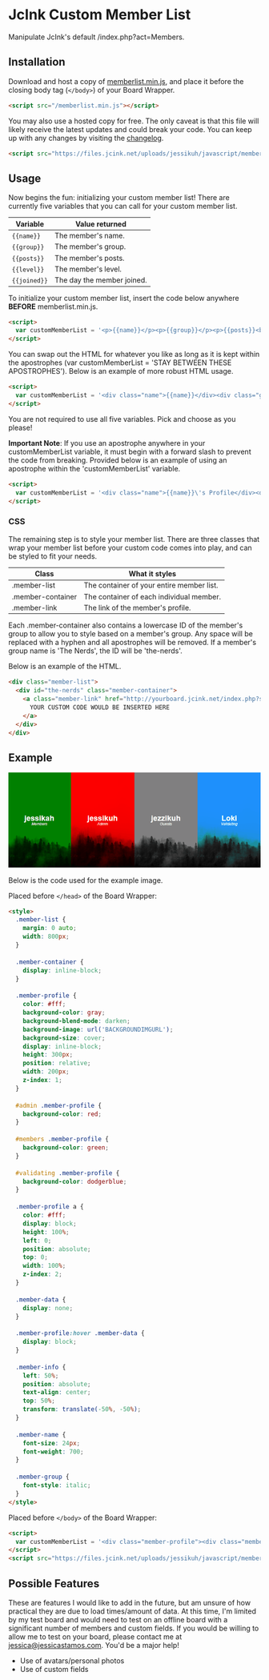 # JcInk Custom Member List

Manipulate JcInk's default /index.php?act=Members.

## Installation

Download and host a copy of [memberlist.min.js](https://raw.githubusercontent.com/jessikuh/jcink-custom-member-list/master/src/js/memberlist.min.js), and place it before the closing body tag (`</body>`) of your Board Wrapper.

```html
<script src="/memberlist.min.js"></script>
```

You may also use a hosted copy for free. The only caveat is that this file will likely receive the latest updates and could break your code. You can keep up with any changes by visiting the [changelog](./CHANGELOG.md).

```html
<script src="https://files.jcink.net/uploads/jessikuh/javascript/memberlist_min.js"></script>
```

## Usage

Now begins the fun: initializing your custom member list! There are currently five variables that you can call for your custom member list.

|Variable|Value returned|
|-|-|
|`{{name}}`|The member's name.|
|`{{group}}`|The member's group.|
|`{{posts}}`|The member's posts.|
|`{{level}}`|The member's level.|
|`{{joined}}`|The day the member joined.|

To initialize your custom member list, insert the code below anywhere **BEFORE** memberlist.min.js.

```html
<script>
  var customMemberList = '<p>{{name}}</p><p>{{group}}</p><p>{{posts}}<br />{{level}}<br />{{joined}}</p>';
</script>
```

You can swap out the HTML for whatever you like as long as it is kept within the apostrophes (var customMemberList = 'STAY BETWEEN THESE APOSTROPHES'). Below is an example of more robust HTML usage.

```html
<script>
  var customMemberList = '<div class="name">{{name}}</div><div class="group">{{group}}</div><div class="otherData">{{posts}}<br />{{level}}<br />{{joined}}</div>';
</script>
```

You are not required to use all five variables. Pick and choose as you please!

**Important Note**: If you use an apostrophe anywhere in your customMemberList variable, it must begin with a forward slash to prevent the code from breaking. Provided below is an example of using an apostrophe within the 'customMemberList' variable.

```html
<script>
  var customMemberList = '<div class="name">{{name}}\'s Profile</div><div class="group">{{group}}</div><div class="otherData">{{posts}}<br />{{level}}<br />{{joined}}</div>';
</script>
```

### CSS

The remaining step is to style your member list. There are three classes that wrap your member list before your custom code comes into play, and can be styled to fit your needs.

|Class|What it styles|
|-|-|
|.member-list|The container of your entire member list.
|.member-container|The container of each individual member.
|.member-link|The link of the member's profile.

Each .member-container also contains a lowercase ID of the member's group to allow you to style based on a member's group. Any space will be replaced with a hyphen and all apostrophes will be removed. If a member's group name is 'The Nerds', the ID will be 'the-nerds'.

Below is an example of the HTML.

```html
<div class="member-list">
  <div id="the-nerds" class="member-container">
    <a class="member-link" href="http://yourboard.jcink.net/index.php?showuser=1">
      YOUR CUSTOM CODE WOULD BE INSERTED HERE
    </a>
  </div>
</div>
```

## Example

![alt text](./src/images/member-list-example.gif "Member List Example")

Below is the code used for the example image.

Placed before `</head>` of the Board Wrapper:

```html
<style>
  .member-list {
    margin: 0 auto;
    width: 800px;
  }

  .member-container {
    display: inline-block;
  }

  .member-profile {
    color: #fff;
    background-color: gray;
    background-blend-mode: darken;
    background-image: url('BACKGROUNDIMGURL');
    background-size: cover;
    display: inline-block;
    height: 300px;
    position: relative;
    width: 200px;
    z-index: 1;
  }

  #admin .member-profile {
    background-color: red;
  }

  #members .member-profile {
    background-color: green;
  }

  #validating .member-profile {
    background-color: dodgerblue;
  }

  .member-profile a {
    color: #fff;
    display: block;
    height: 100%;
    left: 0;
    position: absolute;
    top: 0;
    width: 100%;
    z-index: 2;
  }

  .member-data {
    display: none;
  }

  .member-profile:hover .member-data {
    display: block;
  }

  .member-info {
    left: 50%;
    position: absolute;
    text-align: center;
    top: 50%;
    transform: translate(-50%, -50%);
  }

  .member-name {
    font-size: 24px;
    font-weight: 700;
  }

  .member-group {
    font-style: italic;
  }
</style>
```

Placed before `</body>` of the Board Wrapper:

```html
<script>
  var customMemberList = '<div class="member-profile"><div class="member-info"><div class="member-name">{{name}}\'s Profile</div><div class="member-group">{{group}}</div><div class="member-data">{{posts}}<br />{{joined}}<br />{{level}}</div></div></div>';
</script>
<script src="https://files.jcink.net/uploads/jessikuh/javascript/memberlist_min.js"></script>
```

## Possible Features

These are features I would like to add in the future, but am unsure of how practical they are due to load times/amount of data. At this time, I'm limited by my test board and would need to test on an offline board with a significant number of members and custom fields. If you would be willing to allow me to test on your board, please contact me at [jessica@jessicastamos.com](mailto:jessica@jessicastamos.com). You'd be a major help!

- Use of avatars/personal photos
- Use of custom fields